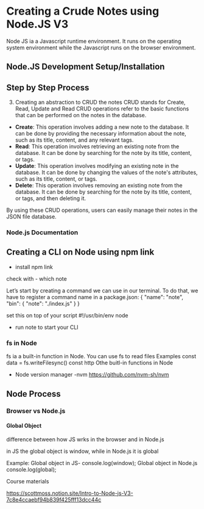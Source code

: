 # Creating a Crude Notes using Node.JS V3

Node JS ia a Javascript runtime environment. It runs on the operating system environment while the Javascript runs on the browser environment.

## Node.JS Development Setup/Installation

## Step by Step Process

3. Creating an abstraction to CRUD the notes
   CRUD stands for Create, Read, Update and Read
   CRUD operations refer to the basic functions that can be performed on the notes in the database.

- **Create**: This operation involves adding a new note to the database. It can be done by providing the necessary information about the note, such as its title, content, and any relevant tags.
- **Read**: This operation involves retrieving an existing note from the database. It can be done by searching for the note by its title, content, or tags.
- **Update**: This operation involves modifying an existing note in the database. It can be done by changing the values of the note's attributes, such as its title, content, or tags.
- **Delete**: This operation involves removing an existing note from the database. It can be done by searching for the note by its title, content, or tags, and then deleting it.

By using these CRUD operations, users can easily manage their notes in the JSON file database.


### Node.js Documentation



## Creating a CLI on Node using npm link

- install npm link

check with  - which note

Let’s start by creating a command we can use in our terminal. To do that, we have to register a command name in a package.json:
{
  "name": "note",
  "bin": {
    "note": "./index.js"
  }
}

set this on top of your script
#!/usr/bin/env node

- run note to start your CLI


### fs in Node

fs ia a built-in function in Node. You can use fs to read files
Examples
 const data = fs.writeFilesync()
 const http
 Othe buitl-in functions in Node


- Node version manager -nvm
https://github.com/nvm-sh/nvm



## Node Process

### Browser vs Node.js

#### Global Object

difference between how JS wrks in the browser and in Node.js

in JS the global object is window, while in Node.js it is global

Example:
Global object in JS-  console.log(window);
Global object in Node.js console.log(global);



Course materials

https://scottmoss.notion.site/Intro-to-Node-js-V3-7c8e4ccaebf94b839f425fff13dcc44c